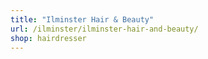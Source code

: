 ```yaml
---
title: "Ilminster Hair & Beauty"
url: /ilminster/ilminster-hair-and-beauty/
shop: hairdresser
---
```

